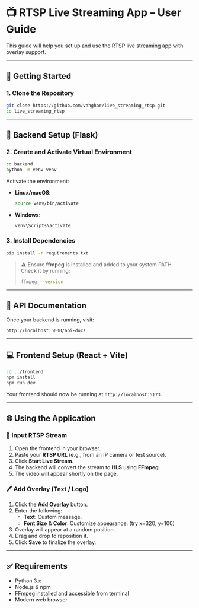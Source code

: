 # 📺 RTSP Live Streaming App – User Guide

This guide will help you set up and use the RTSP live streaming app with overlay support.

---

## 🚀 Getting Started

### 1. Clone the Repository

```bash
git clone https://github.com/vahghar/live_streaming_rtsp.git
cd live_streaming_rtsp
```

---

## 🔧 Backend Setup (Flask)

### 2. Create and Activate Virtual Environment

```bash
cd backend
python -m venv venv
```

Activate the environment:

- **Linux/macOS**:
  ```bash
  source venv/bin/activate
  ```

- **Windows**:
  ```bash
  venv\Scripts\activate
  ```

### 3. Install Dependencies

```bash
pip install -r requirements.txt
```

> ⚠️ Ensure **ffmpeg** is installed and added to your system PATH.  
> Check it by running:
> ```bash
> ffmpeg --version
> ```

---

## 📘 API Documentation

Once your backend is running, visit:
```
http://localhost:5000/api-docs
```

---

## 💻 Frontend Setup (React + Vite)

```bash
cd ../frontend
npm install
npm run dev
```

Your frontend should now be running at `http://localhost:5173`.

---

## 🌐 Using the Application

### 🔗 Input RTSP Stream

1. Open the frontend in your browser.
2. Paste your **RTSP URL** (e.g., from an IP camera or test source).
3. Click **Start Live Stream**.
4. The backend will convert the stream to **HLS** using **FFmpeg**.
5. The video will appear shortly on the page.

### 🖊️ Add Overlay (Text / Logo)

1. Click the **Add Overlay** button.
2. Enter the following:
   - **Text**: Custom message.
   - **Font Size** & **Color**: Customize appearance. (try x=320, y=100)
3. Overlay will appear at a random position.
4. Drag and drop to reposition it.
5. Click **Save** to finalize the overlay.

---

## ✅ Requirements

- Python 3.x
- Node.js & npm
- FFmpeg installed and accessible from terminal
- Modern web browser